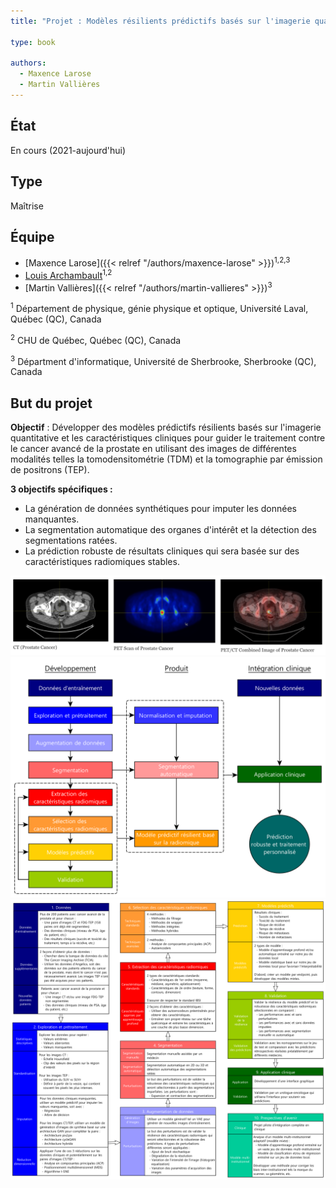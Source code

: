 ```yaml
---
title: "Projet : Modèles résilients prédictifs basés sur l'imagerie quantitative pour guider le traitement du cancer de la prostate"

type: book

authors:
  - Maxence Larose
  - Martin Vallières
---
```


## État

En cours (2021-aujourd'hui)

## Type

Maîtrise

## Équipe

- [Maxence Larose]({{< relref "/authors/maxence-larose" >}})<sup>1,2,3</sup>
- [Louis Archambault](https://www.crchudequebec.ulaval.ca/recherche/chercheurs/louis-archambault/)<sup>1,2</sup>
- [Martin Vallières]({{< relref "/authors/martin-vallieres" >}})<sup>3</sup>

<sup>1</sup> Département de physique, génie physique et optique, Université Laval, Québec (QC), Canada

<sup>2</sup> CHU de Québec, Québec (QC), Canada

<sup>3</sup> Départment d'informatique, Université de Sherbrooke, Sherbrooke (QC), Canada

## But du projet

**Objectif** : Développer des modèles prédictifs résilients basés sur l'imagerie quantitative et les caractéristiques 
cliniques pour guider le traitement contre le cancer avancé de la prostate en utilisant des images de différentes 
modalités telles la tomodensitométrie (TDM) et la tomographie par émission de positrons (TEP).

**3 objectifs spécifiques :** 

- La génération de données synthétiques pour imputer les données manquantes.
- La segmentation automatique des organes d'intérêt et la détection des segmentations ratées.
- La prédiction robuste de résultats cliniques qui sera basée sur des caractéristiques radiomiques stables.

![Exemples de scans](scans.png "Exemples de scans")
![Étapes du projet](steps.png "Étapes du projet")
![Étapes détaillées](flowchart.png "Étapes détaillées")

